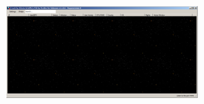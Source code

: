 ![Screenshot](https://raw.githubusercontent.com/Cryakl/Ultimate-RAT-Collection/refs/heads/main/XTSR/xTSR%20v1.1.0.6%20English/Screenshot.png)
